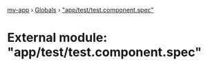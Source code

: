 [my-app](../README.md) › [Globals](../globals.md) › ["app/test/test.component.spec"](_app_test_test_component_spec_.md)

# External module: "app/test/test.component.spec"


